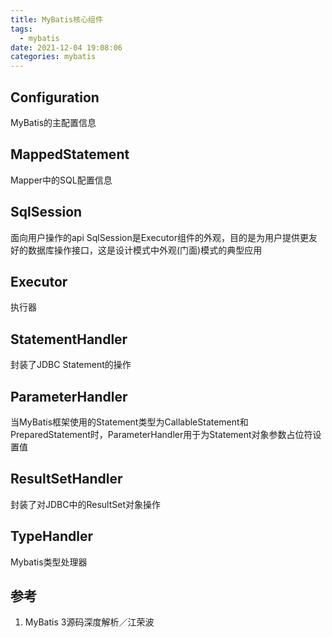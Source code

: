 ```yaml
---
title: MyBatis核心组件
tags:
  - mybatis
date: 2021-12-04 19:08:06
categories: mybatis
---
```


## Configuration
  MyBatis的主配置信息

## MappedStatement
  Mapper中的SQL配置信息

## SqlSession
  面向用户操作的api
  SqlSession是Executor组件的外观，目的是为用户提供更友好的数据库操作接口，这是设计模式中外观(门面)模式的典型应用

## Executor
  执行器

## StatementHandler
  封装了JDBC Statement的操作

## ParameterHandler
  当MyBatis框架使用的Statement类型为CallableStatement和PreparedStatement时，ParameterHandler用于为Statement对象参数占位符设置值

## ResultSetHandler
  封装了对JDBC中的ResultSet对象操作

## TypeHandler
  Mybatis类型处理器

## 参考

1. MyBatis 3源码深度解析／江荣波
